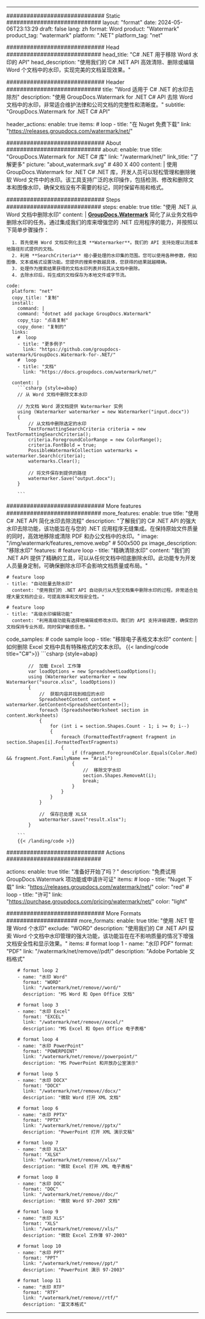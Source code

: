 
---
############################# Static ############################
layout: "format"
date:  2024-05-06T23:13:29
draft: false
lang: zh
format: Word
product: "Watermark"
product_tag: "watermark"
platform: ".NET"
platform_tag: "net"

############################# Head ############################
head_title: "C# .NET 用于移除 Word 水印的 API"
head_description: "使用我们的 C# .NET API 高效清除、删除或编辑 Word 个文档中的水印，实现完美的文档呈现效果。"

############################# Header ############################
title: "Word 适用于 C# .NET 的水印去除剂" 
description: "使用 GroupDocs.Watermark for .NET C# API 去除 Word 文档中的水印，非常适合维护法律和公司文档的完整性和清晰度。"
subtitle: "GroupDocs.Watermark for .NET C# API" 

header_actions:
  enable: true
  items:
    #  loop
    - title: "在 Nuget 免费下载"
      link: "https://releases.groupdocs.com/watermark/net/"
      
############################# About ############################
about:
    enable: true
    title: "GroupDocs.Watermark for .NET C# 库"
    link: "/watermark/net/"
    link_title: "了解更多"
    picture: "about_watermark.svg" # 480 X 400
    content: |
       使用 GroupDocs.Watermark for .NET C# .NET 库，开发人员可以轻松管理和删除微软 Word 文件中的水印。该工具支持广泛的水印操作，包括检测、修改和删除文本和图像水印，确保文档没有不需要的标记，同时保留布局和格式。

############################# Steps ############################
steps:
    enable: true
    title: "使用 .NET 从 Word 文档中删除水印"
    content: |
      **[GroupDocs.Watermark](https://products.groupdocs.com/watermark/net/)** 简化了从业务文档中删除水印的任务。通过集成我们的库来增强您的 .NET 应用程序的能力，并按照以下简单步骤操作：
      
      1. 首先使用 Word 文档实例化主类 **Watermarker**。我们的 API 支持处理以流或本地路径形式提供的文档。
      2. 利用 **SearchCriteria** 缩小要处理的水印集的范围。您可以使用各种参数，例如图像、文本或格式设置功能。您提供的搜索参数越具体，您获得的结果就越精确。
      3. 处理作为搜索结果获得的文档水印列表并将其从文档中删除。
      4. 去除水印后，将生成的文档保存为本地文件或字节流。
   
    code:
      platform: "net"
      copy_title: "复制"
      install:
        command: |
        command: "dotnet add package GroupDocs.Watermark"
        copy_tip: "点击复制"
        copy_done: "复制的"
      links:
        #  loop
        - title: "更多例子"
          link: "https://github.com/groupdocs-watermark/GroupDocs.Watermark-for-.NET/"
        #  loop
        - title: "文档"
          link: "https://docs.groupdocs.com/watermark/net/"
          
      content: |
        ```csharp {style=abap}
        // 从 Word 文档中删除文本水印

        // 为文档 Word 源文档提供 Watermarker 实例
        using (Watermarker watermarker = new Watermarker("input.docx"))
        {
            // 从文档中删除选定的水印
            TextFormattingSearchCriteria criteria = new TextFormattingSearchCriteria();
            criteria.ForegroundColorRange = new ColorRange();
            criteria.FontBold = true;
            PossibleWatermarkCollection watermarks = watermarker.Search(criteria);
            watermarks.Clear();

            // 将文件保存到提供的路径
            watermarker.Save("output.docx");
        }
        
        ```            

############################# More features ############################
more_features:
  enable: true
  title: "使用 C# .NET API 简化水印去除流程"
  description: "了解我们的 C# .NET API 的强大水印去除功能，该功能旨在与您的 .NET 应用程序无缝集成。在保持原始文件质量的同时，高效地移除或清除 PDF 和办公文档中的水印。"
  image: "/img/watermark/features_remove.webp" # 500x500 px
  image_description: "移除水印"
  features:
    # feature loop
    - title: "精确清除水印"
      content: "我们的 .NET API 提供了精确的工具，可以从任何文档中彻底删除水印。此功能专为开发人员量身定制，可确保删除水印不会影响文档质量或布局。"

    # feature loop
    - title: "自动批量去除水印"
      content: "使用我们的 .NET API 自动执行从大型文档集中删除水印的过程。非常适合处理大量文档的企业，可提高效率和文档安全性。"

    # feature loop
    - title: "高级水印编辑功能"
      content: "利用高级功能有选择地编辑或修改水印。我们的 API 支持详细调整，确保您的文档保持专业外观，同时保护敏感信息。"
      
  code_samples:
    # code sample loop
    - title: "移除电子表格文本水印"
      content: |
        如何删除 Excel 文档中具有特殊格式的文本水印。
        {{< landing/code title="C#">}}
        ```csharp {style=abap}
        
            //  加载 Excel 工作簿
            var loadOptions = new SpreadsheetLoadOptions();
            using (Watermarker watermarker = new Watermarker("source.xlsx", loadOptions))
            {
                //  获取内容并找到相应的水印
                SpreadsheetContent content = watermarker.GetContent<SpreadsheetContent>();
                foreach (SpreadsheetWorksheet section in content.Worksheets)
                {
                    for (int i = section.Shapes.Count - 1; i >= 0; i--)
                    {
                        foreach (FormattedTextFragment fragment in section.Shapes[i].FormattedTextFragments)
                        {
                            if (fragment.ForegroundColor.Equals(Color.Red) && fragment.Font.FamilyName == "Arial")
                            {
                                //  移除文字水印
                                section.Shapes.RemoveAt(i);
                                break;
                            }
                        }
                    }
                }

                //  保存已处理 XLSX
                watermarker.save("result.xlsx");
            }

        ```
        {{< /landing/code >}}


############################# Actions ############################

actions:
  enable: true
  title: "准备好开始了吗？"
  description: "免费试用 GroupDocs.Watermark 项功能或申请许可证"
  items:
    #  loop
    - title: "Nuget 下载"
      link: "https://releases.groupdocs.com/watermark/net/"
      color: "red"
        #  loop
    - title: "许可"
      link: "https://purchase.groupdocs.com/pricing/watermark/net/"
      color: "light"


############################# More Formats #####################
more_formats:
    enable: true
    title: "使用 .NET 管理 Word 个水印"
    exclude: "WORD"
    description: "使用我们的 C# .NET API 探索 Word 个文档中水印管理的强大功能，该功能旨在在不影响质量的情况下增强文档安全性和显示效果。"
    items: 
        # format loop 1
        - name: "水印 PDF"
          format: "PDF"
          link: "/watermark/net/remove//pdf/"
          description: "Adobe Portable 文档格式"

        # format loop 2
        - name: "水印 Word"
          format: "WORD"
          link: "/watermark/net/remove//word/"
          description: "MS Word 和 Open Office 文档"
          
        # format loop 3
        - name: "水印 Excel"
          format: "EXCEL"
          link: "/watermark/net/remove//excel/"
          description: "MS Excel 和 Open Office 电子表格"

        # format loop 4
        - name: "水印 PowerPoint"
          format: "POWERPOINT"
          link: "/watermark/net/remove//powerpoint/"
          description: "MS PowerPoint 和开放办公室演示"

        # format loop 5
        - name: "水印 DOCX"
          format: "DOCX"
          link: "/watermark/net/remove//docx/"
          description: "微软 Word 打开 XML 文档"
          
        # format loop 6
        - name: "水印 PPTX"
          format: "PPTX"
          link: "/watermark/net/remove//pptx/"
          description: "PowerPoint 打开 XML 演示文稿"
          
        # format loop 7
        - name: "水印 XLSX"
          format: "XLSX"
          link: "/watermark/net/remove//xlsx/"
          description: "微软 Excel 打开 XML 电子表格"

        # format loop 8
        - name: "水印 DOC"
          format: "DOC"
          link: "/watermark/net/remove//doc/"
          description: "微软 Word 97-2007 文档"

        # format loop 9
        - name: "水印 XLS"
          format: "XLS"
          link: "/watermark/net/remove//xls/"
          description: "微软 Excel 工作簿 97-2003"

        # format loop 10
        - name: "水印 PPT"
          format: "PPT"
          link: "/watermark/net/remove//ppt/"
          description: "PowerPoint 演示 97-2003"

        # format loop 11
        - name: "水印 RTF"
          format: "RTF"
          link: "/watermark/net/remove//rtf/"
          description: "富文本格式"

---